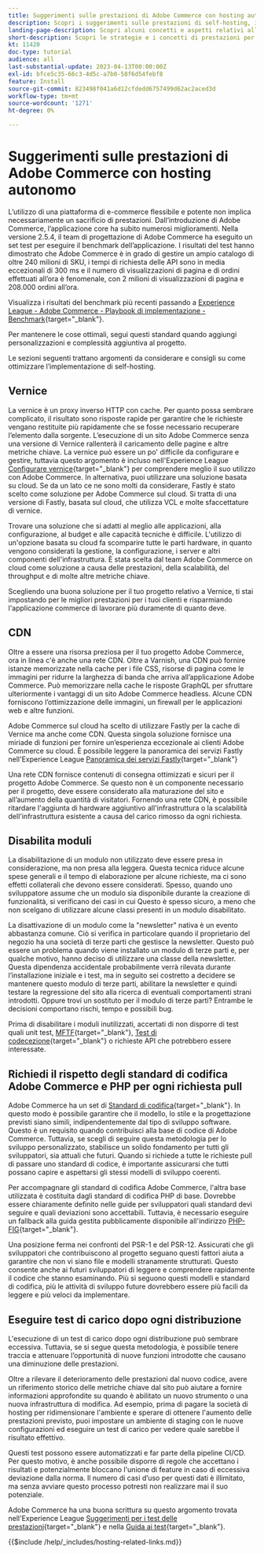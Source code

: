 ```yaml
---
title: Suggerimenti sulle prestazioni di Adobe Commerce con hosting autonomo
description: Scopri i suggerimenti sulle prestazioni di self-hosting, i concetti e le best practice da considerare.
landing-page-description: Scopri alcuni concetti e aspetti relativi alle prestazioni da tenere in considerazione quando ospiti Adobe Commerce da solo.
short-description: Scopri le strategie e i concetti di prestazioni per ospitare Adobe Commerce.
kt: 11420
doc-type: tutorial
audience: all
last-substantial-update: 2023-04-13T00:00:00Z
exl-id: bfce5c35-66c3-4d5c-a7b0-58f6d54febf8
feature: Install
source-git-commit: 823498f041a6d12cfdedd6757499d62ac2aced3d
workflow-type: tm+mt
source-wordcount: '1271'
ht-degree: 0%

---
```


# Suggerimenti sulle prestazioni di Adobe Commerce con hosting autonomo

L’utilizzo di una piattaforma di e-commerce flessibile e potente non implica necessariamente un sacrificio di prestazioni. Dall’introduzione di Adobe Commerce, l’applicazione core ha subito numerosi miglioramenti. Nella versione 2.5.4, il team di progettazione di Adobe Commerce ha eseguito un set test per eseguire il benchmark dell’applicazione. I risultati del test hanno dimostrato che Adobe Commerce è in grado di gestire un ampio catalogo di oltre 240 milioni di SKU, i tempi di richiesta delle API sono in media eccezionali di 300 ms e il numero di visualizzazioni di pagina e di ordini effettuati all’ora è fenomenale, con 2 milioni di visualizzazioni di pagina e 208.000 ordini all’ora.

Visualizza i risultati del benchmark più recenti passando a [Experience League - Adobe Commerce - Playbook di implementazione - Benchmark](https://experienceleague.adobe.com/docs/commerce-operations/implementation-playbook/infrastructure/performance/benchmarks.html){target="_blank"}.

Per mantenere le cose ottimali, segui questi standard quando aggiungi personalizzazioni e complessità aggiuntiva al progetto.

Le sezioni seguenti trattano argomenti da considerare e consigli su come ottimizzare l’implementazione di self-hosting.

## Vernice

La vernice è un proxy inverso HTTP con cache. Per quanto possa sembrare complicato, il risultato sono risposte rapide per garantire che le richieste vengano restituite più rapidamente che se fosse necessario recuperare l’elemento dalla sorgente. L’esecuzione di un sito Adobe Commerce senza una versione di Vernice rallenterà il caricamento delle pagine e altre metriche chiave. La vernice può essere un po&#39; difficile da configurare e gestire, tuttavia questo argomento è incluso nell&#39;Experience League [Configurare vernice](https://experienceleague.adobe.com/docs/commerce-operations/configuration-guide/cache/varnish/config-varnish.html){target="_blank"} per comprendere meglio il suo utilizzo con Adobe Commerce. In alternativa, puoi utilizzare una soluzione basata su cloud. Se da un lato ce ne sono molti da considerare, Fastly è stato scelto come soluzione per Adobe Commerce sul cloud. Si tratta di una versione di Fastly, basata sul cloud, che utilizza VCL e molte sfaccettature di vernice.

Trovare una soluzione che si adatti al meglio alle applicazioni, alla configurazione, al budget e alle capacità tecniche è difficile. L&#39;utilizzo di un&#39;opzione basata su cloud fa scomparire tutte le parti hardware, in quanto vengono considerati la gestione, la configurazione, i server e altri componenti dell&#39;infrastruttura. È stata scelta dal team Adobe Commerce on cloud come soluzione a causa delle prestazioni, della scalabilità, del throughput e di molte altre metriche chiave.

Scegliendo una buona soluzione per il tuo progetto relativo a Vernice, ti stai impostando per le migliori prestazioni per i tuoi clienti e risparmiando l&#39;applicazione commerce di lavorare più duramente di quanto deve.

## CDN

Oltre a essere una risorsa preziosa per il tuo progetto Adobe Commerce, ora in linea c&#39;è anche una rete CDN. Oltre a Varnish, una CDN può fornire istanze memorizzate nella cache per i file CSS, risorse di pagina come le immagini per ridurre la larghezza di banda che arriva all’applicazione Adobe Commerce. Può memorizzare nella cache le risposte GraphQL per sfruttare ulteriormente i vantaggi di un sito Adobe Commerce headless. Alcune CDN forniscono l’ottimizzazione delle immagini, un firewall per le applicazioni web e altre funzioni.

Adobe Commerce sul cloud ha scelto di utilizzare Fastly per la cache di Vernice ma anche come CDN. Questa singola soluzione fornisce una miriade di funzioni per fornire un’esperienza eccezionale ai clienti Adobe Commerce su cloud. È possibile leggere la panoramica dei servizi Fastly nell&#39;Experience League [Panoramica dei servizi Fastly](https://experienceleague.adobe.com/docs/commerce-cloud-service/user-guide/cdn/fastly.html){target="_blank"}

Una rete CDN fornisce contenuti di consegna ottimizzati e sicuri per il progetto Adobe Commerce. Se questo non è un componente necessario per il progetto, deve essere considerato alla maturazione del sito e all’aumento della quantità di visitatori. Fornendo una rete CDN, è possibile ritardare l&#39;aggiunta di hardware aggiuntivo all&#39;infrastruttura o la scalabilità dell&#39;infrastruttura esistente a causa del carico rimosso da ogni richiesta.

## Disabilita moduli

La disabilitazione di un modulo non utilizzato deve essere presa in considerazione, ma non presa alla leggera. Questa tecnica riduce alcune spese generali e il tempo di elaborazione per alcune richieste, ma ci sono effetti collaterali che devono essere considerati. Spesso, quando uno sviluppatore assume che un modulo sia disponibile durante la creazione di funzionalità, si verificano dei casi in cui Questo è spesso sicuro, a meno che non scelgano di utilizzare alcune classi presenti in un modulo disabilitato.

La disattivazione di un modulo come la &quot;newsletter&quot; nativa è un evento abbastanza comune. Ciò si verifica in particolare quando il proprietario del negozio ha una società di terze parti che gestisce la newsletter. Questo può essere un problema quando viene installato un modulo di terze parti e, per qualche motivo, hanno deciso di utilizzare una classe della newsletter. Questa dipendenza accidentale probabilmente verrà rilevata durante l’installazione iniziale e i test, ma in seguito sei costretto a decidere se mantenere questo modulo di terze parti, abilitare la newsletter e quindi testare la regressione del sito alla ricerca di eventuali comportamenti strani introdotti. Oppure trovi un sostituto per il modulo di terze parti? Entrambe le decisioni comportano rischi, tempo e possibili bug.

Prima di disabilitare i moduli inutilizzati, accertati di non disporre di test quali unit test, [MFTF](https://developer.adobe.com/commerce/cloud-tools/docker/test/application-testing/){target="_blank"}, [Test di codecezione](https://developer.adobe.com/commerce/cloud-tools/docker/test/code-testing/){target=&quot;_blank&quot;} o richieste API che potrebbero essere interessate.

## Richiedi il rispetto degli standard di codifica Adobe Commerce e PHP per ogni richiesta pull

Adobe Commerce ha un set di [Standard di codifica](https://developer.adobe.com/commerce/php/coding-standards/){target="_blank"}. In questo modo è possibile garantire che il modello, lo stile e la progettazione previsti siano simili, indipendentemente dal tipo di sviluppo software. Questo è un requisito quando contribuisci alla base di codice di Adobe Commerce. Tuttavia, se scegli di seguire questa metodologia per lo sviluppo personalizzato, stabilisce un solido fondamento per tutti gli sviluppatori, sia attuali che futuri. Quando si richiede a tutte le richieste pull di passare uno standard di codice, è importante assicurarsi che tutti possano capire e aspettarsi gli stessi modelli di sviluppo coerenti.

Per accompagnare gli standard di codifica Adobe Commerce, l&#39;altra base utilizzata è costituita dagli standard di codifica PHP di base. Dovrebbe essere chiaramente definito nelle guide per sviluppatori quali standard devi seguire e quali deviazioni sono accettabili. Tuttavia, è necessario eseguire un fallback alla guida gestita pubblicamente disponibile all&#39;indirizzo [PHP-FIG](https://www.php-fig.org){target="_blank"}.

Una posizione ferma nei confronti del PSR-1 e del PSR-12. Assicurati che gli sviluppatori che contribuiscono al progetto seguano questi fattori aiuta a garantire che non vi siano file e modelli stranamente strutturati. Questo consente anche ai futuri sviluppatori di leggere e comprendere rapidamente il codice che stanno esaminando. Più si seguono questi modelli e standard di codifica, più le attività di sviluppo future dovrebbero essere più facili da leggere e più veloci da implementare.

## Eseguire test di carico dopo ogni distribuzione

L&#39;esecuzione di un test di carico dopo ogni distribuzione può sembrare eccessiva. Tuttavia, se si segue questa metodologia, è possibile tenere traccia e attenuare l’opportunità di nuove funzioni introdotte che causano una diminuzione delle prestazioni.

Oltre a rilevare il deterioramento delle prestazioni dal nuovo codice, avere un riferimento storico delle metriche chiave dal sito può aiutare a fornire informazioni approfondite su quando è abilitato un nuovo strumento o una nuova infrastruttura di modifica. Ad esempio, prima di pagare la società di hosting per ridimensionare l&#39;ambiente e sperare di ottenere l&#39;aumento delle prestazioni previsto, puoi impostare un ambiente di staging con le nuove configurazioni ed eseguire un test di carico per vedere quale sarebbe il risultato effettivo.

Questi test possono essere automatizzati e far parte della pipeline CI/CD. Per questo motivo, è anche possibile disporre di regole che accettano i risultati e potenzialmente bloccano l&#39;unione di feature in caso di eccessiva deviazione dalla norma. Il numero di casi d’uso per questi dati è illimitato, ma senza avviare questo processo potresti non realizzare mai il suo potenziale.

Adobe Commerce ha una buona scrittura su questo argomento trovata nell&#39;Experience League [Suggerimenti per i test delle prestazioni](https://experienceleague.adobe.com/docs/commerce-operations/deliver-commerce-at-scale/launch.html){target="_blank"} e nella [Guida ai test](https://experienceleague.adobe.com/docs/commerce-cloud-service/user-guide/develop/test/guidance.html){target="_blank"}.

{{$include /help/_includes/hosting-related-links.md}}
